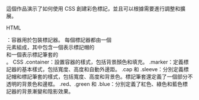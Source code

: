 這個作品演示了如何使用 CSS 創建彩色標記，並且可以根據需要進行調整和擴展。

HTML
<div class="container">：容器用於包裝標記器。
每個標記器都由一個 <div class="marker"> 元素組成，其中包含一個表示標記帽的 <div class="cap"> 和一個表示標記筆套的 <div class="sleeve">。
CSS
.container：設置容器的樣式，包括背景顏色和填充。
.marker：定義標記器的基本樣式，包括寬度、高度和自動外邊距。
.cap 和 .sleeve：分別定義標記帽和標記筆套的樣式，包括寬度、高度和背景色。標記筆套還定義了一個部分不透明的背景色和邊框。
.red、.green 和 .blue：分別定義了紅色、綠色和藍色標記器的背景漸變和陰影效果。
